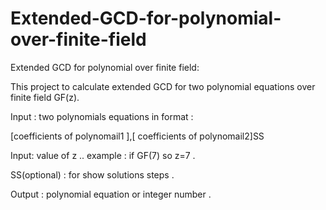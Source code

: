 # Extended-GCD-for-polynomial-over-finite-field 
Extended GCD for polynomial over finite field:

   This project to calculate extended GCD  for two polynomial equations over finite field GF(z).
   
Input : two polynomials equations in format :

[coefficients of polynomail1 ],[ coefficients of polynomail2]SS

Input: value of z .. example : if GF(7)  so z=7 .

SS(optional) : for show solutions steps .

Output : polynomial equation or integer number .
